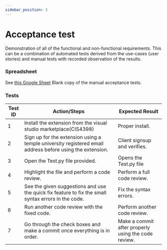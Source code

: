 ```yaml
---
sidebar_position: 3
---
```

# Acceptance test

Demonstration of all of the functional and non-functional requirements. This can be a combination of automated tests derived from the use-cases (user stories) and manual tests with recorded observation of the results.

### Spreadsheet
See <a href="https://docs.google.com/spreadsheets/d/1Nmp3idf0Qy5yz_fZ--fscznbb8YufLQ9iJNDmY62zOQ/edit?usp=sharing">this Google Sheet</a> Blank copy of the manual acceptance tests. 


### Tests

<table>
      <thead>
        <tr>
          <th>Test ID</th>
          <th>Action/Steps</th>
          <th>Expected Result</th>
        </tr>
      </thead>
      <tbody>
        <tr>
          <td>1</td>
          <td>Install the extension from the visual studio marketplace(CIS4398)</td>
          <td>Proper install.</td>
        </tr>
        <tr>
          <td>2</td>
          <td>Sign up for the extension using a temple university registered email address 
          before using the extension.</td>
          <td>Client signsup and verifies.</td>
        </tr>
        <tr>
          <td>3</td>
          <td>Open the Test.py file provided.</td>
          <td>Opens the Test.py file </td>
        </tr>
         <tr>
         <td>4</td>
         <td>Highlight the file and perform a code review.</td>
         <td>Perform a full code review.</td>
       </tr>
       <tr>
         <td>5</td>
         <td>See the given suggestions and use the quick fix feature to fix 
         the small syntax errors in the code.</td>
         <td>Fix the syntax errors.</td>
       </tr>
       <tr>
         <td>6</td>
         <td>Run another code review with the fixed code.</td>
         <td>Perform another code review.</td>
       </tr>
       <tr>
         <td>7</td>
         <td>Go through the check boxes and make a commit once 
         everything is in order.</td>
         <td>Make a commit after properly using the code review.</td>
       </tr>
      </tbody>
    </table>